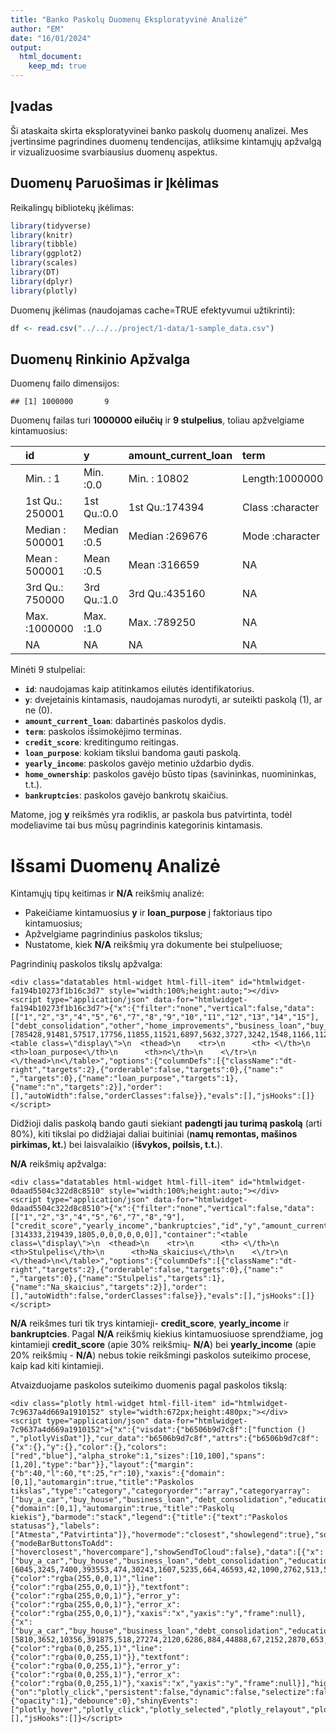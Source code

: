 ```yaml
---
title: "Banko Paskolų Duomenų Eksploratyvinė Analizė"
author: "EM"
date: "16/01/2024"
output:
  html_document:
    keep_md: true
---
```


## Įvadas

Ši ataskaita skirta eksploratyvinei banko paskolų duomenų analizei. Mes įvertinsime pagrindines duomenų tendencijas, atliksime kintamųjų apžvalgą ir vizualizuosime svarbiausius duomenų aspektus.

## Duomenų Paruošimas ir Įkėlimas

Reikalingų bibliotekų įkėlimas:

```r
library(tidyverse)
library(knitr)
library(tibble)
library(ggplot2)
library(scales)
library(DT)
library(dplyr)
library(plotly)
```

Duomenų įkėlimas (naudojamas cache=TRUE efektyvumui užtikrinti):

```r
df <- read.csv("../../../project/1-data/1-sample_data.csv")
```

## Duomenų Rinkinio Apžvalga

Duomenų failo dimensijos:

```
## [1] 1000000       9
```
Duomenų failas turi __1000000 eilučių__ ir __9 stulpelius__, toliau apžvelgiame kintamuosius:

|   |      id        |      y     |amount_current_loan |    term         |credit_score     |loan_purpose     |yearly_income     |home_ownership   | bankruptcies  |
|:--|:---------------|:-----------|:-------------------|:----------------|:----------------|:----------------|:-----------------|:----------------|:--------------|
|   |Min.   :      1 |Min.   :0.0 |Min.   : 10802      |Length:1000000   |Length:1000000   |Length:1000000   |Min.   :    76627 |Length:1000000   |Min.   :0.0000 |
|   |1st Qu.: 250001 |1st Qu.:0.0 |1st Qu.:174394      |Class :character |Class :character |Class :character |1st Qu.:   825797 |Class :character |1st Qu.:0.0000 |
|   |Median : 500001 |Median :0.5 |Median :269676      |Mode  :character |Mode  :character |Mode  :character |Median :  1148550 |Mode  :character |Median :0.0000 |
|   |Mean   : 500001 |Mean   :0.5 |Mean   :316659      |NA               |NA               |NA               |Mean   :  1344805 |NA               |Mean   :0.1192 |
|   |3rd Qu.: 750000 |3rd Qu.:1.0 |3rd Qu.:435160      |NA               |NA               |NA               |3rd Qu.:  1605899 |NA               |3rd Qu.:0.0000 |
|   |Max.   :1000000 |Max.   :1.0 |Max.   :789250      |NA               |NA               |NA               |Max.   :165557393 |NA               |Max.   :7.0000 |
|   |NA              |NA          |NA                  |NA               |NA               |NA               |NA's   :219439    |NA               |NA's   :1805   |
Minėti 9 stulpeliai:

- __`id`__: naudojamas kaip atitinkamos eilutės identifikatorius.
- __`y`__: dvejetainis kintamasis, naudojamas nurodyti, ar suteikti paskolą (1), ar ne (0).
- __`amount_current_loan`__: dabartinės paskolos dydis.
- __`term`__: paskolos išsimokėjimo terminas.
- __`credit_score`__: kreditingumo reitingas.
- __`loan_purpose`__: kokiam tikslui bandoma gauti paskolą.
- __`yearly_income`__: paskolos gavėjo metinio uždarbio dydis.
- __`home_ownership`__: paskolos gavėjo būsto tipas (savininkas, nuomininkas, t.t.).
- __`bankruptcies`__: paskolos gavėjo bankrotų skaičius.

Matome, jog __y__ reikšmės yra rodiklis, ar paskola bus patvirtinta, todėl modeliavime tai bus mūsų pagrindinis kategorinis kintamasis.


# Išsami Duomenų Analizė

Kintamųjų tipų keitimas ir __N/A__ reikšmių analizė:

- Pakeičiame kintamuosius __y__ ir __loan_purpose__ į faktoriaus tipo kintamuosius;
- Apžvelgiame pagrindinius paskolos tikslus;
- Nustatome, kiek __N/A__ reikšmių yra dokumente bei stulpeliuose;

Pagrindinių paskolos tikslų apžvalga:



```{=html}
<div class="datatables html-widget html-fill-item" id="htmlwidget-fa194b10273f1b16c3d7" style="width:100%;height:auto;"></div>
<script type="application/json" data-for="htmlwidget-fa194b10273f1b16c3d7">{"x":{"filter":"none","vertical":false,"data":[["1","2","3","4","5","6","7","8","9","10","11","12","13","14","15"],["debt_consolidation","other","home_improvements","business_loan","buy_a_car","medical_bills","buy_house","take_a_trip","major_purchase","small_business","moving","vacation","wedding","educational_expenses","renewable_energy"],[785428,91481,57517,17756,11855,11521,6897,5632,3727,3242,1548,1166,1129,992,109]],"container":"<table class=\"display\">\n  <thead>\n    <tr>\n      <th> <\/th>\n      <th>loan_purpose<\/th>\n      <th>n<\/th>\n    <\/tr>\n  <\/thead>\n<\/table>","options":{"columnDefs":[{"className":"dt-right","targets":2},{"orderable":false,"targets":0},{"name":" ","targets":0},{"name":"loan_purpose","targets":1},{"name":"n","targets":2}],"order":[],"autoWidth":false,"orderClasses":false}},"evals":[],"jsHooks":[]}</script>
```
Didžioji dalis paskolą bando gauti siekiant __padengti jau turimą paskolą__ (arti 80%), kiti tikslai po didžiajai daliai buitiniai (__namų remontas, mašinos pirkimas, kt.__) bei laisvalaikio (__išvykos, poilsis, t.t.__).

  
__N/A__ reikšmių apžvalga:

```{=html}
<div class="datatables html-widget html-fill-item" id="htmlwidget-0daad5504c322d8c8510" style="width:100%;height:auto;"></div>
<script type="application/json" data-for="htmlwidget-0daad5504c322d8c8510">{"x":{"filter":"none","vertical":false,"data":[["1","2","3","4","5","6","7","8","9"],["credit_score","yearly_income","bankruptcies","id","y","amount_current_loan","term","loan_purpose","home_ownership"],[314333,219439,1805,0,0,0,0,0,0]],"container":"<table class=\"display\">\n  <thead>\n    <tr>\n      <th> <\/th>\n      <th>Stulpelis<\/th>\n      <th>Na_skaicius<\/th>\n    <\/tr>\n  <\/thead>\n<\/table>","options":{"columnDefs":[{"className":"dt-right","targets":2},{"orderable":false,"targets":0},{"name":" ","targets":0},{"name":"Stulpelis","targets":1},{"name":"Na_skaicius","targets":2}],"order":[],"autoWidth":false,"orderClasses":false}},"evals":[],"jsHooks":[]}</script>
```
__N/A__ reikšmes turi tik trys kintamieji- __credit_score__, __yearly_income__ ir __bankruptcies__. Pagal __N/A__ reikšmių kiekius kintamuosiuose sprendžiame, jog kintamieji __credit_score__ (apie 30% reikšmių- __N/A__) bei __yearly_income__ (apie 20% reikšmių - __N/A__) nebus tokie reikšmingi paskolos suteikimo procese, kaip kad kiti kintamieji.

Atvaizduojame paskolos suteikimo duomenis pagal paskolos tikslą:

```{=html}
<div class="plotly html-widget html-fill-item" id="htmlwidget-7c9637a4d669a1910152" style="width:672px;height:480px;"></div>
<script type="application/json" data-for="htmlwidget-7c9637a4d669a1910152">{"x":{"visdat":{"b6506b9d7c8f":["function () ","plotlyVisDat"]},"cur_data":"b6506b9d7c8f","attrs":{"b6506b9d7c8f":{"x":{},"y":{},"color":{},"colors":["red","blue"],"alpha_stroke":1,"sizes":[10,100],"spans":[1,20],"type":"bar"}},"layout":{"margin":{"b":40,"l":60,"t":25,"r":10},"xaxis":{"domain":[0,1],"automargin":true,"title":"Paskolos tikslas","type":"category","categoryorder":"array","categoryarray":["buy_a_car","buy_house","business_loan","debt_consolidation","educational_expenses","home_improvements","major_purchase","medical_bills","moving","other","renewable_energy","small_business","take_a_trip","vacation","wedding"]},"yaxis":{"domain":[0,1],"automargin":true,"title":"Paskolų kiekis"},"barmode":"stack","legend":{"title":{"text":"Paskolos statusas"},"labels":["Atmesta","Patvirtinta"]},"hovermode":"closest","showlegend":true},"source":"A","config":{"modeBarButtonsToAdd":["hoverclosest","hovercompare"],"showSendToCloud":false},"data":[{"x":["buy_a_car","buy_house","business_loan","debt_consolidation","educational_expenses","home_improvements","major_purchase","medical_bills","moving","other","renewable_energy","small_business","take_a_trip","vacation","wedding"],"y":[6045,3245,7400,393553,474,30243,1607,5235,664,46593,42,1090,2762,513,534],"type":"bar","name":"0","marker":{"color":"rgba(255,0,0,1)","line":{"color":"rgba(255,0,0,1)"}},"textfont":{"color":"rgba(255,0,0,1)"},"error_y":{"color":"rgba(255,0,0,1)"},"error_x":{"color":"rgba(255,0,0,1)"},"xaxis":"x","yaxis":"y","frame":null},{"x":["buy_a_car","buy_house","business_loan","debt_consolidation","educational_expenses","home_improvements","major_purchase","medical_bills","moving","other","renewable_energy","small_business","take_a_trip","vacation","wedding"],"y":[5810,3652,10356,391875,518,27274,2120,6286,884,44888,67,2152,2870,653,595],"type":"bar","name":"1","marker":{"color":"rgba(0,0,255,1)","line":{"color":"rgba(0,0,255,1)"}},"textfont":{"color":"rgba(0,0,255,1)"},"error_y":{"color":"rgba(0,0,255,1)"},"error_x":{"color":"rgba(0,0,255,1)"},"xaxis":"x","yaxis":"y","frame":null}],"highlight":{"on":"plotly_click","persistent":false,"dynamic":false,"selectize":false,"opacityDim":0.20000000000000001,"selected":{"opacity":1},"debounce":0},"shinyEvents":["plotly_hover","plotly_click","plotly_selected","plotly_relayout","plotly_brushed","plotly_brushing","plotly_clickannotation","plotly_doubleclick","plotly_deselect","plotly_afterplot","plotly_sunburstclick"],"base_url":"https://plot.ly"},"evals":[],"jsHooks":[]}</script>
```

